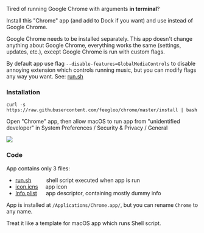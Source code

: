 Tired of running Google Chrome with arguments **in terminal**? 

Install this "Chrome" app (and add to Dock if you want) and use instead of Google Chrome.

Google Chrome needs to be installed separately. This app doesn't change anything about Google Chrome, everything works the same (settings, updates, etc.), except Google Chrome is run with custom flags.

By default app use flag `--disable-features=GlobalMediaControls` to disable annoying extension which controls running music, but you can modify flags any way you want. See: [run.sh](https://github.com/feegloo/chrome/blob/master/Chrome.app/Contents/MacOS/run.sh)

### Installation

```
curl -s https://raw.githubusercontent.com/feegloo/chrome/master/install | bash
```

Open "Chrome" app, then allow macOS to run app from "unidentified developer" in System Preferences / Security & Privacy / General

![](https://www.macworld.co.uk/cmsdata/features/3669596/how_to_open_mac_app_unidentified_developer_780.jpg)

### Code

App contains only 3 files:
- [run.sh](https://github.com/feegloo/chrome/blob/master/Chrome.app/Contents/MacOS/run.sh) &nbsp;&nbsp;&nbsp;&nbsp;&nbsp;&nbsp;&nbsp;&nbsp; shell script executed when app is run
- [icon.icns](https://github.com/feegloo/chrome/blob/master/Chrome.app/Contents/Resources/icon.icns) &nbsp;&nbsp;&nbsp; app icon
- [Info.plist](https://github.com/feegloo/chrome/blob/master/Chrome.app/Contents/Info.plist) &nbsp;&nbsp;&nbsp;&nbsp; app descriptor, containing mostly dummy info

App is installed at `/Applications/Chrome.app/`, but you can rename `Chrome` to any name.

Treat it like a template for macOS app which runs Shell script.
